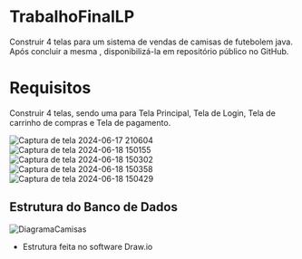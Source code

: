 # TrabalhoFinalLP
Construir 4 telas para um sistema de vendas de camisas de futebolem java. Após concluir a mesma , disponibilizá-la em repositório público no GitHub.
# Requisitos
Construir 4 telas, sendo uma para Tela Principal, Tela de Login, Tela de carrinho de compras e Tela de pagamento.

![Captura de tela 2024-06-17 210604](https://github.com/Gabriel-Koch-Nunes/TrabalhoFinalLP/assets/160144370/83761e1a-7501-4059-a4e3-c6196d5d9d8f)
![Captura de tela 2024-06-18 150155](https://github.com/Gabriel-Koch-Nunes/TrabalhoFinalLP/assets/160144370/e59fde98-1269-48f0-81e8-c94ba9286f54)
![Captura de tela 2024-06-18 150302](https://github.com/Gabriel-Koch-Nunes/TrabalhoFinalLP/assets/160144370/ef46f0e6-6a1c-4bac-8f4d-4751885e178a)
![Captura de tela 2024-06-18 150358](https://github.com/Gabriel-Koch-Nunes/TrabalhoFinalLP/assets/160144370/a026c3ec-6f13-4ade-9f9c-bf816974c39d)
![Captura de tela 2024-06-18 150429](https://github.com/Gabriel-Koch-Nunes/TrabalhoFinalLP/assets/160144370/d2be0d3e-3426-46dd-86c6-69589b6e4de1)

## Estrutura do Banco de Dados
![DiagramaCamisas](https://github.com/Gabriel-Koch-Nunes/TrabalhoFinalLP/assets/160144370/41337900-21b6-482d-b4a9-6df20de0999d)
- Estrutura feita no software Draw.io
  
